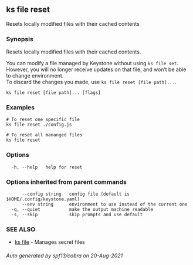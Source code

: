 ## ks file reset

Resets locally modified files with their cached contents

### Synopsis

Resets locally modified files with their cached contents.

You can modify a file managed by Keystone without using `ks file set`.
However, you will no longer receive updates on that file, and won’t be able
to change environment.  
To discard the changes you made, use `ks file reset [file path]...`.

```
ks file reset [file path]... [flags]
```

### Examples

```
# To reset one specific file
ks file reset ./config.js

# To reset all mananged files
ks file reset

```

### Options

```
  -h, --help   help for reset
```

### Options inherited from parent commands

```
      --config string   config file (default is $HOME/.config/keystone.yaml)
      --env string      environment to use instead of the current one
  -q, --quiet           make the output machine readable
  -s, --skip            skip prompts and use default
```

### SEE ALSO

* [ks file](ks_file.md)	 - Manages secret files

###### Auto generated by spf13/cobra on 20-Aug-2021
